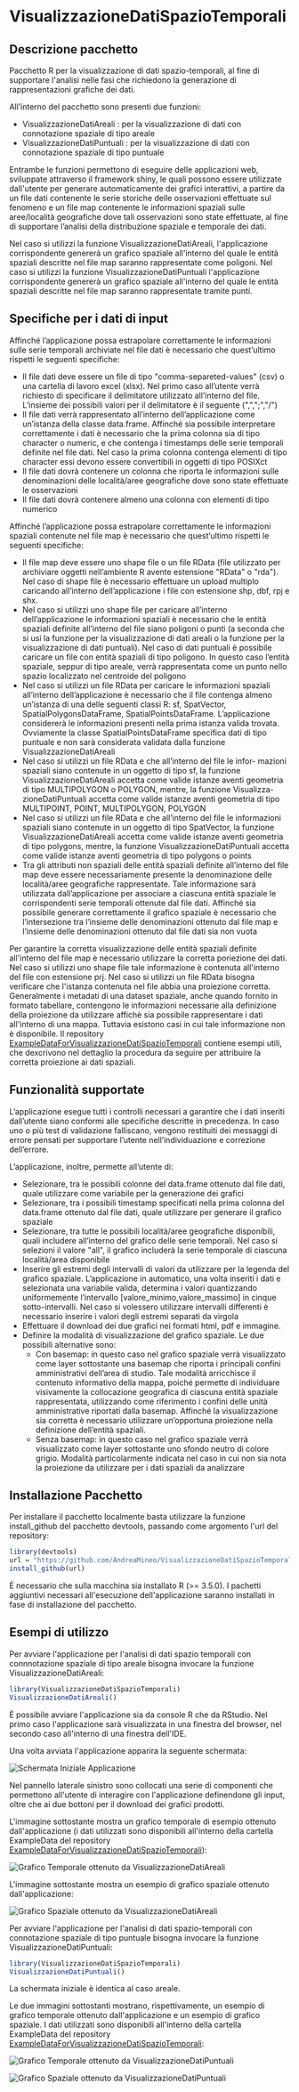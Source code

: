 # VisualizzazioneDatiSpazioTemporali


## Descrizione pacchetto

Pacchetto R per la visualizzazione di dati spazio-temporali, al fine di supportare l'analisi nelle fasi che richiedono la generazione di rappresentazioni grafiche dei dati.

All’interno del pacchetto sono presenti due funzioni:
* VisualizzazioneDatiAreali : per la visualizzazione di dati con connotazione spaziale di tipo areale
* VisualizzazioneDatiPuntuali : per la visualizzazione di dati con
connotazione spaziale di tipo puntuale

Entrambe le funzioni permettono di eseguire delle applicazioni web, sviluppate attraverso il framework shiny, le quali possono essere utilizzate dall'utente per generare automaticamente dei grafici interattivi, a partire da un file dati contenente le serie storiche delle osservazioni effettuate sul fenomeno e un file map contenente le informazioni spaziali sulle aree/località geografiche dove tali osservazioni sono state effettuate, al fine di supportare l’analisi della distribuzione spaziale e temporale dei dati.

Nel caso si utilizzi la funzione VisualizzazioneDatiAreali, l'applicazione corrispondente genererà un grafico spaziale all'interno del quale le entità spaziali descritte nel file map saranno rappresentate come poligoni. Nel caso si utilizzi la funzione VisualizzazioneDatiPuntuali l'applicazione corrispondente genererà un grafico spaziale all'interno del quale le entità spaziali descritte nel file map saranno rappresentate tramite punti.


## Specifiche per i dati di input

Affinché l’applicazione possa estrapolare correttamente le informazioni sulle
serie temporali archiviate nel file dati è necessario che quest’ultimo rispetti le
seguenti specifiche:
* Il file dati deve essere un file di tipo "comma-separeted-values" (csv) o una
cartella di lavoro excel (xlsx). Nel primo caso all’utente verrà richiesto
di specificare il delimitatore utilizzato all’interno del file. L’insieme dei
possibili valori per il delimitatore è il seguente (",",";","/")
* Il file dati verrà rappresentato all’interno dell’applicazione come un’istanza
della classe data.frame. Affinché sia possibile interpretare correttamente i
dati è necessario che la prima colonna sia di tipo character o numeric, e
che contenga i timestamps delle serie temporali definite nel file dati. Nel
caso la prima colonna contenga elementi di tipo character essi devono
essere convertibili in oggetti di tipo POSIXct
* Il file dati dovrà contenere un colonna che riporta le informazioni sulle
denominazioni delle località/aree geografiche dove sono state effettuate le
osservazioni
* Il file dati dovrà contenere almeno una colonna con elementi di tipo
numerico

Affinché l’applicazione possa estrapolare correttamente le informazioni spaziali contenute nel file map è necessario che quest’ultimo rispetti le seguenti specifiche:
* Il file map deve essere uno shape file o un file RData (file utilizzato per
archiviare oggetti nell’ambiente R avente estensione "RData" o "rda").
Nel caso di shape file è necessario effettuare un upload multiplo caricando
all’interno dell’applicazione i file con estensione shp, dbf, rpj e shx.
* Nel caso si utilizzi uno shape file per caricare all’interno dell’applicazione le
informazioni spaziali è necessario che le entità spaziali definite all’interno
del file siano poligoni o punti (a seconda che si usi la funzione per la
visualizzazione di dati areali o la funzione per la visualizzazione di dati
puntuali). Nel caso di dati puntuali è possibile caricare un file con entità
spaziali di tipo poligono. In questo caso l’entità spaziale, seppur di tipo
areale, verrà rappresentata come un punto nello spazio localizzato nel
centroide del poligono
* Nel caso si utilizzi un file RData per caricare le informazioni spaziali all’interno dell’applicazione è necessario che il file contenga almeno
un’istanza di una delle seguenti classi R: sf, SpatVector, SpatialPolygonsDataFrame, SpatialPointsDataFrame. L’applicazione considererà le
informazioni presenti nella prima istanza valida trovata. Ovviamente la
classe SpatialPointsDataFrame specifica dati di tipo puntuale e non sarà
considerata validata dalla funzione VisualizzazioneDatiAreali
* Nel caso si utilizzi un file RData e che all’interno del file le infor-
mazioni spaziali siano contenute in un oggetto di tipo sf, la funzione
VisualizzazioneDatiAreali accetta come valide istanze aventi geometria di
tipo MULTIPOLYGON o POLYGON, mentre, la funzione Visualizza-
zioneDatiPuntuali accetta come valide istanze aventi geometria di tipo
MULTIPOINT, POINT, MULTIPOLYGON, POLYGON
* Nel caso si utilizzi un file RData e che all’interno del file le informazioni
spaziali siano contenute in un oggetto di tipo SpatVector, la funzione
VisualizzazioneDatiAreali accetta come valide istanze aventi geometria di
tipo polygons, mentre, la funzione VisualizzazioneDatiPuntuali accetta
come valide istanze aventi geometria di tipo polygons o points
* Tra gli attributi non spaziali delle entità spaziali definite all’interno del
file map deve essere necessariamente presente la denominazione delle
località/aree geografiche rappresentate. Tale informazione sarà utilizzata
dall’applicazione per associare a ciascuna entità spaziale le corrispondenti
serie temporali ottenute dal file dati. Affinché sia possibile generare
correttamente il grafico spaziale è necessario che l’intersezione tra l’insieme
delle denominazioni ottenuto dal file map e l’insieme delle denominazioni
ottenuto dal file dati sia non vuota

Per garantire la corretta visualizzazione delle entità spaziali definite all'interno del file map è necessario utilizzare la corretta poriezione dei dati. Nel caso si utilizzi uno shape file tale informazione è contenuta all'interno del file con estensione prj. Nel caso si utilizzi un file RData bisogna verificare che l'istanza contenuta nel file abbia una proiezione corretta. Generalmente i metadati di una dataset spaziale, anche quando fornito in formato tabellare, contengono le informazioni necessarie alla definizione della proiezione da utilizzare affichè sia possibile rappresentare i dati all'interno di una mappa. Tuttavia esistono casi in cui tale informazione non è disponibile. Il repository [ExampleDataForVisualizzazioneDatiSpazioTemporali](https://github.com/AndreaMineo/ExampleDataForVisualizzazioneDatiSpazioTemporali) contiene esempi utili, che dexcrivono nel dettaglio la procedura da seguire per attribuire la corretta proiezione ai dati spaziali. 



## Funzionalità supportate

L’applicazione esegue tutti i controlli necessari a garantire che i dati inseriti
dall’utente siano conformi alle specifiche descritte in precedenza. In caso uno
o più test di validazione falliscano, vengono restituiti dei messaggi di errore
pensati per supportare l’utente nell’individuazione e correzione dell’errore.

L’applicazione, inoltre, permette all’utente di:
* Selezionare, tra le possibili colonne del data.frame ottenuto dal file dati,
quale utilizzare come variabile per la generazione dei grafici
* Selezionare, tra i possibili timestamp specificati nella prima colonna del
data.frame ottenuto dal file dati, quale utilizzare per generare il grafico
spaziale
* Selezionare, tra tutte le possibili località/aree geografiche disponibili,
quali includere all’interno del grafico delle serie temporali. Nel caso si
selezioni il valore "all", il grafico includerà la serie temporale di ciascuna
località/area disponibile
* Inserire gli estremi degli intervalli di valori da utilizzare per la legenda
del grafico spaziale. L’applicazione in automatico, una volta inseriti i
dati e selezionata una variabile valida, determina i valori quantizzando
uniformemente l’intervallo [valore_minimo,valore_massimo] in cinque
sotto-intervalli. Nel caso si volessero utilizzare intervalli differenti è
necessario inserire i valori degli estremi separati da virgola
* Effettuare il download dei due grafici nei formati html, pdf e immagine.
* Definire la modalità di visualizzazione del grafico spaziale. Le due possibili
alternative sono:
  * Con basemap: in questo caso nel grafico spaziale verrà visualizzato come layer sottostante una basemap che riporta i principali confini         amministrativi dell’area di studio. Tale modalità arricchisce il contenuto informativo della mappa, poiché permette di individuare visivamente la collocazione geografica di ciascuna entità spaziale rappresentata, utilizzando come riferimento i confini delle unità amministrative riportati dalla     basemap. Affinché la visualizzazione sia corretta è necessario utilizzare un’opportuna proiezione nella definizione dell’entità spaziali.
  * Senza basemap: in questo caso nel grafico spaziale verrà visualizzato come layer sottostante uno sfondo neutro di colore grigio. Modalità particolarmente indicata nel caso in cui non sia nota la proiezione da utilizzare per i dati spaziali da analizzare



## Installazione Pacchetto

Per installare il pacchetto localmente basta utilizzare la funzione install\_github del pacchetto devtools, passando come argomento l'url del repository:

```R
library(devtools)
url = "https://github.com/AndreaMineo/VisualizzazioneDatiSpazioTemporali"
install_github(url)
```
È necessario che sulla macchina sia installato R (>= 3.5.0). I pachetti aggiuntivi necessari all'esecuzione dell'applicazione saranno installati in fase di installazione del pacchetto.

## Esempi di utilizzo

Per avviare l'applicazione per l'analisi di dati spazio temporali con connnotazione spaziale di tipo areale bisogna invocare la funzione VisualizzazioneDatiAreali:

```R
library(VisualizzazioneDatiSpazioTemporali)
VisualizzazioneDatiAreali()
```
È possibile avviare l'applicazione sia da console R che da RStudio. Nel primo caso l'applicazione sarà visualizzata in una finestra del browser, nel secondo caso all'interno di una finestra dell'IDE. 

Una volta avviata l'applicazione apparira la seguente schermata:

![Schermata Iniziale Applicazione](https://raw.githubusercontent.com/AndreaMineo/ExampleDataForVisualizzazioneDatiSpazioTemporali/main/Images/SchermataInizialeApplicazione.png)

Nel pannello laterale sinistro sono collocati una serie di componenti che permettono all'utente di interagire con l'applicazione definendone gli input, oltre che ai due bottoni per il download dei grafici prodotti.

L'immagine sottostante mostra un grafico temporale di esempio ottenuto dall'applicazione (i dati utilizzati sono disponibili all'interno della cartella ExampleData del repository [ExampleDataForVisualizzazioneDatiSpazioTemporali](https://github.com/AndreaMineo/ExampleDataForVisualizzazioneDatiSpazioTemporali)):

![Grafico Temporale ottenuto da VisualizzazioneDatiAreali](https://raw.githubusercontent.com/AndreaMineo/ExampleDataForVisualizzazioneDatiSpazioTemporali/main/Images/timeSeriesPlotCasoAreale1.jpeg)

L'immagine sottostante mostra un esempio di grafico spaziale ottenuto dall'applicazione:

![Grafico Spaziale ottenuto da VisualizzazioneDatiAreali](https://raw.githubusercontent.com/AndreaMineo/ExampleDataForVisualizzazioneDatiSpazioTemporali/main/Images/spatialPlotCasoAreale2.jpeg)

Per avviare l'applicazione per l'analisi di dati spazio-temporali con connotazione spaziale di tipo puntuale bisogna invocare la funzione VisualizzazioneDatiPuntuali:

```R
library(VisualizzazioneDatiSpazioTemporali)
VisualizzazioneDatiPuntuali()
```
La schermata iniziale è identica al caso areale.

Le due immagini sottostanti mostrano, rispettivamente, un esempio di grafico temporale ottenuto dall'applicazione e un esempio di grafico spaziale. I dati utilizzati sono disponibili all'interno della cartella ExampleData del repository [ExampleDataForVisualizzazioneDatiSpazioTemporali](https://github.com/AndreaMineo/ExampleDataForVisualizzazioneDatiSpazioTemporali):

![Grafico Temporale ottenuto da VisualizzazioneDatiPuntuali](https://raw.githubusercontent.com/AndreaMineo/ExampleDataForVisualizzazioneDatiSpazioTemporali/main/Images/timeSeriesPlotCasoPuntuale1.jpeg)

![Grafico Spaziale ottenuto da VisualizzazioneDatiPuntuali](https://raw.githubusercontent.com/AndreaMineo/ExampleDataForVisualizzazioneDatiSpazioTemporali/main/Images/spatialPlotCasoPuntuale2.jpeg)
